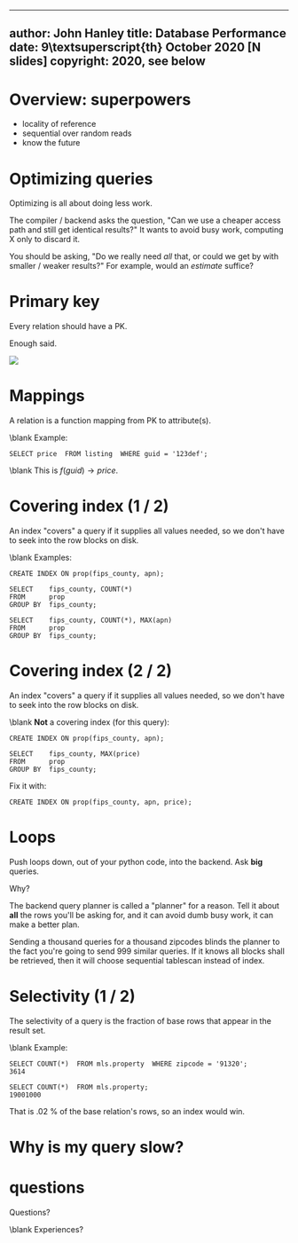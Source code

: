 
---
author: John Hanley
title: Database Performance
date: 9\textsuperscript{th} October 2020 [N slides]
copyright: 2020, see below
---

# Overview: superpowers

- locality of reference
- sequential over random reads
- know the future

# Optimizing queries

Optimizing is all about doing less work.

The compiler / backend asks the question,
"Can we use a cheaper access path
and still get identical results?"
It wants to avoid
busy work,
 computing X only to discard it.

You should be asking,
"Do we really need _all_ that,
or could we get by with smaller / weaker results?"
For example, would an _estimate_ suffice?

# Primary key

Every relation should have a PK.

Enough said.

![](http://tempest.fluidartist.com/wp-content/uploads/2014/10/Receipts.jpeg)

# Mappings

A relation is a function mapping from PK to attribute(s).

\blank
Example:

    SELECT price  FROM listing  WHERE guid = '123def';

\blank
This is $f(guid) \rightarrow price$.

# Covering index (1 / 2)

An index "covers" a query if it supplies all values needed,
so we don't have to seek into the row blocks on disk.

\blank
Examples:

    CREATE INDEX ON prop(fips_county, apn);

    SELECT    fips_county, COUNT(*)
    FROM      prop
    GROUP BY  fips_county;

    SELECT    fips_county, COUNT(*), MAX(apn)
    FROM      prop
    GROUP BY  fips_county;

# Covering index (2 / 2)


An index "covers" a query if it supplies all values needed,
so we don't have to seek into the row blocks on disk.

\blank
**Not** a covering index (for this query):

    CREATE INDEX ON prop(fips_county, apn);

    SELECT    fips_county, MAX(price)
    FROM      prop
    GROUP BY  fips_county;

Fix it with:

    CREATE INDEX ON prop(fips_county, apn, price);

# Loops

Push loops down,
out of your python code,
into the backend.
Ask **big** queries.

Why?

The backend query planner is called a "planner" for a reason.
Tell it about **all** the rows you'll be asking for,
and it can avoid dumb busy work, it can make a better plan.

Sending a thousand queries for a thousand zipcodes
blinds the planner to the fact you're going to send 999 similar queries.
If it knows all blocks shall be retrieved,
then it will choose sequential tablescan instead of index.

# Selectivity (1 / 2)

The selectivity of a query is the fraction
of base rows that appear in the result set.

\blank
Example:

    SELECT COUNT(*)  FROM mls.property  WHERE zipcode = '91320';
    3614

    SELECT COUNT(*)  FROM mls.property;
    19001000

That is .02 % of the base relation's rows, so an index would win.


# Why is my query slow?





# questions

Questions?

\blank
Experiences?


<!---
Copyright 2020 John Hanley.

Permission is hereby granted, free of charge, to any person obtaining a
copy of this software and associated documentation files (the "Software"),
to deal in the Software without restriction, including without limitation
the rights to use, copy, modify, merge, publish, distribute, sublicense,
and/or sell copies of the Software, and to permit persons to whom the
Software is furnished to do so, subject to the following conditions:
The above copyright notice and this permission notice shall be included in
all copies or substantial portions of the Software.
The software is provided "AS IS", without warranty of any kind, express or
implied, including but not limited to the warranties of merchantability,
fitness for a particular purpose and noninfringement. In no event shall
the authors or copyright holders be liable for any claim, damages or
other liability, whether in an action of contract, tort or otherwise,
arising from, out of or in connection with the software or the use or
other dealings in the software.
--->
